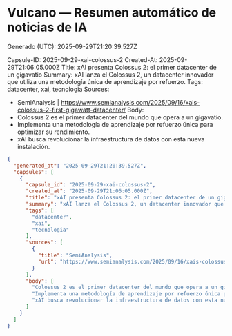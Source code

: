 # Vulcano — Resumen automático de noticias de IA
Generado (UTC): 2025-09-29T21:20:39.527Z

Capsule-ID: 2025-09-29-xai-colossus-2
Created-At: 2025-09-29T21:06:05.000Z
Title: xAI presenta Colossus 2: el primer datacenter de un gigavatio
Summary: xAI lanza el Colossus 2, un datacenter innovador que utiliza una metodología única de aprendizaje por refuerzo.
Tags: datacenter, xai, tecnologia
Sources:
  - SemiAnalysis | https://www.semianalysis.com/2025/09/16/xais-colossus-2-first-gigawatt-datacenter/
Body:
  - Colossus 2 es el primer datacenter del mundo que opera a un gigavatio.
  - Implementa una metodología de aprendizaje por refuerzo única para optimizar su rendimiento.
  - xAI busca revolucionar la infraestructura de datos con esta nueva instalación.

```json
{
  "generated_at": "2025-09-29T21:20:39.527Z",
  "capsules": [
    {
      "capsule_id": "2025-09-29-xai-colossus-2",
      "created_at": "2025-09-29T21:06:05.000Z",
      "title": "xAI presenta Colossus 2: el primer datacenter de un gigavatio",
      "summary": "xAI lanza el Colossus 2, un datacenter innovador que utiliza una metodología única de aprendizaje por refuerzo.",
      "tags": [
        "datacenter",
        "xai",
        "tecnologia"
      ],
      "sources": [
        {
          "title": "SemiAnalysis",
          "url": "https://www.semianalysis.com/2025/09/16/xais-colossus-2-first-gigawatt-datacenter/"
        }
      ],
      "body": [
        "Colossus 2 es el primer datacenter del mundo que opera a un gigavatio.",
        "Implementa una metodología de aprendizaje por refuerzo única para optimizar su rendimiento.",
        "xAI busca revolucionar la infraestructura de datos con esta nueva instalación."
      ]
    }
  ]
}
```